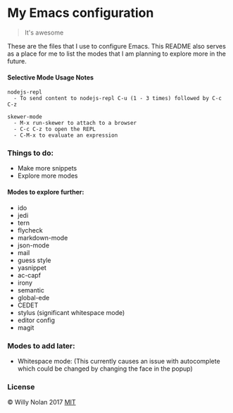 # My Emacs configuration
> It's awesome

These are the files that I use to configure Emacs.  This README also serves as a place for me to list the modes that I am planning to explore more in the future.

#### Selective Mode Usage Notes
    nodejs-repl
      - To send content to nodejs-repl C-u (1 - 3 times) followed by C-c C-z

    skewer-mode
      - M-x run-skewer to attach to a browser
      - C-c C-z to open the REPL
      - C-M-x to evaluate an expression


### Things to do:
 - Make more snippets
 - Explore more modes

#### Modes to explore further:
- ido
- jedi
- tern
- flycheck
- markdown-mode
- json-mode
- mail
- guess style
- yasnippet
- ac-capf
- irony
- semantic
- global-ede
- CEDET
- stylus (significant whitespace mode)
- editor config
- magit


### Modes to add later:
- Whitespace mode:
    (This currently causes an issue with autocomplete which could be changed by changing the face in the popup)

### License
:copyright: Willy Nolan 2017 
[MIT](http://en.wikipedia.org/wiki/MIT_License)
